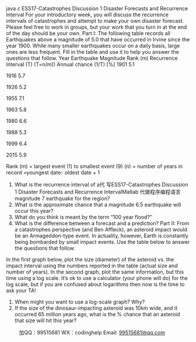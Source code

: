 java c
ESS17-Catastrophes
Discussion 1
Disaster Forecasts and Recurrence Interval
For your introductory week, you will discuss the recurrence intervals of catastrophes and attempt to make your own disaster forecast. Please feel free to work in groups, but your work that you turn in at the end of the day should be your own.
Part I:   The following table records all Earthquakes above a magnitude of 5.0 that have occurred in Irvine since the year 1900. While many smaller earthquakes occur on a daily basis, large ones are less frequent. Fill in the table and use it to help you answer the questions that follow.
Year
Earthquake Magnitude
Rank (m)
Recurrence Interval (T)
(T=n/m))
Annual chance (1/T) [%]
1901
5.1
   
   
   
1916
5.7
   
   
   
1926
5.2
   
   
   
1955
7.1
   
   
   
1963
5.8
   
   
   
1980
6.6
   
   
   
1988
5.3
   
   
   
1999
6.4
   
   
   
2015
5.9
   
   
   
Rank (m) = largest event (1) to smallest event (9)
(n) = number of years in record =youngest date- oldest date + 1
1.   What is the recurrence interval of a代 写ESS17-Catastrophes Discussion 1 Disaster Forecasts and Recurrence IntervalMatlab
代做程序编程语言 magnitude 7 earthquake for the region?
2.   What is the approximate chance that a magnitude 6.5 earthquake will occur this year?
3.   What do you think is meant by the term “100 year flood?”
4.   What is the difference between a forecast and a prediction?
Part II:   From a catastrophes perspective (and Ben Affleck), an asteroid impact would be an Armageddon-type event. In actuality, however, Earth is constantly being bombarded by small impact events. Use the table below to answer the questions that follow.

In the first graph below, plot the size (diameter) of the asteroid vs. the impact interval using the numbers reported in the table (actual size and number of years). In the second graph, plot the same information, but this time using a log scale. It’s ok to use a calculator (your phone will do) for the log scale, but if you are confused about logarithms then now is the time to ask your TA!

1.   When might you want to use a log-scale graph? Why?
2.   If the size of the dinosaur-impacting asteroid was 10km wide, and it occurred 65 million years ago, what is the % chance that an asteroid that size will hit this year?
   
   

         
加QQ：99515681  WX：codinghelp  Email: 99515681@qq.com
